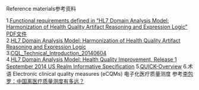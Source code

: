 Reference materials参考资料


1.[Functional requirements defined in “HL7 Domain Analysis Model: Harmonization of Health Quality Artifact Reasoning and Expression Logic”](http://www.hl7.org/implement/standards/product_brief.cfm?product_id=359) [PDF文件](reference_material/HL7_DAM_HARMON_HQAREL_INFORM_R1_2014MAY.pdf)        
2.[HL7 Domain Analysis Model: Harmonization of Health Quality Artifact Reasoning and Expression Logic](HL7_DAM_HARMON_HQAREL_INFORM_R1_2014MAY.pdf)       
3.[CQL_Technical_Introduction_20140604](CQL_Technical_Introduction_20140604.pptx)                 
4.[HL7 Domain Analysis Model: Health Quality Improvement, Release 1 September 2014 US Realm Informative Specification](HL7_DAM_HQUAL_R1_I1_2014Aug-Pub_20141008.docx)
5.[QUICK-Overview](QUICK-Overview.docx)
6.术语
Electronic clinical quality measures (eCQMs)   电子化医疗质量测度 参考[李包罗：中国离医疗质量测度有多远？](http://news.hc3i.cn/art/201211/22061.htm)

